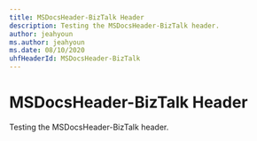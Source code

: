 ```yaml
---
title: MSDocsHeader-BizTalk Header
description: Testing the MSDocsHeader-BizTalk header.
author: jeahyoun
ms.author: jeahyoun
ms.date: 08/10/2020
uhfHeaderId: MSDocsHeader-BizTalk
---
```


# MSDocsHeader-BizTalk Header

Testing the MSDocsHeader-BizTalk header.
